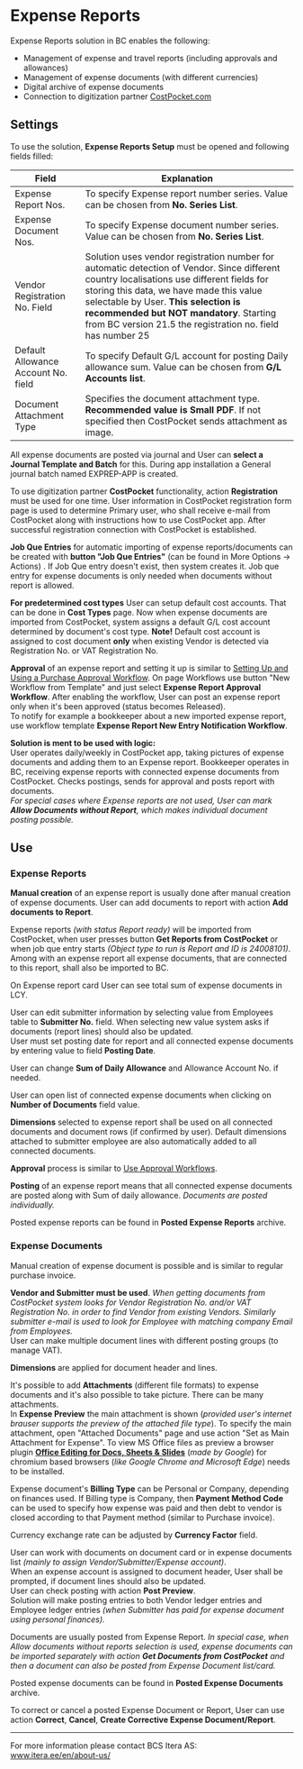 # Expense Reports
Expense Reports solution in BC enables the following:

- Management of expense and travel reports (including approvals and allowances)
- Management of expense documents (with different currencies)
- Digital archive of expense documents
- Connection to digitization partner <a href="https://costpocket.com/en" target="_blank">CostPocket.com</a>  

## Settings
To use the solution, **Expense Reports Setup** must be opened and following fields filled:

|Field|Explanation|
|---|---| 
| Expense Report Nos. | To specify Expense report number series. Value can be chosen from **No. Series List**.|
| Expense Document Nos. | To specify Expense document number series. Value can be chosen from **No. Series List**.|
| Vendor Registration No. Field | Solution uses vendor registration number for automatic detection of Vendor. Since different country localisations use different fields for storing this data, we have made this value selectable by User. **This selection is recommended but NOT mandatory**. Starting from BC version 21.5 the registration no. field has number 25 |
| Default Allowance Account No. field | To specify Default G/L account for posting Daily allowance sum. Value can be chosen from **G/L Accounts list**.|
| Document Attachment Type | Specifies the document attachment type. **Recommended value is Small PDF**. If not specified then CostPocket sends attachment as image.|

All expense documents are posted via journal and User can **select a Journal Template and Batch** for this. During app installation a General journal batch named EXPREP-APP is created.

To use digitization partner **CostPocket** functionality, action **Registration** must be used for one time. User information in CostPocket registration form page is used to determine Primary user, who shall receive e-mail from CostPocket along with instructions how to use CostPocket app. After successful registration connection with CostPocket is established.  

**Job Que Entries** for automatic importing of expense reports/documents can be created with **button "Job Que Entries"** (can be found in More Options -> Actions) . If Job Que entry doesn't exist, then system creates it. Job que entry for expense documents is only needed when documents without report is allowed.  

**For predetermined cost types** User can setup default cost accounts. That can be done in **Cost Types** page. Now when expense documents are imported from CostPocket, system assigns a default G/L cost account determined by document's cost type. **Note!** Default cost account is assigned to cost document **only** when existing Vendor is detected via Registration No. or VAT Registration No.  

**Approval** of an expense report and setting it up is similar to <a href="https://docs.microsoft.com/en-us/dynamics365/business-central/walkthrough-setting-up-and-using-a-purchase-approval-workflow/" target="_blank">Setting Up and Using a Purchase Approval Workflow</a>. On page Workflows use button "New Workflow from Template" and just select **Expense Report Approval Workflow**. After enabling the workflow, User can post an expense report only when it's been approved (status becomes Released).<br>
To notify for example a bookkeeper about a new imported expense report, use workflow template **Expense Report New Entry Notification Workflow**.  

**Solution is ment to be used with logic:**  
User operates daily/weekly in CostPocket app, taking pictures of expense documents and adding them to an Expense report. Bookkeeper operates in BC, receiving expense reports with connected expense documents from CostPocket. Checks postings, sends for approval and posts report with documents.    
*For special cases where Expense reports are not used, User can mark **Allow Documents without Report**, which makes individual document posting possible.*  

## Use
### Expense Reports

**Manual creation** of an expense report is usually done after manual creation of expense documents. User can add documents to report with action **Add documents to Report**.

Expense reports *(with status Report ready)* will be imported from CostPocket, when user presses button **Get Reports from CostPocket** or when job que entry starts *(Object type to run is Report and ID is 24008101)*.  Among with an expense report all expense documents, that are connected to this report, shall also be  imported to BC.   

On Expense report card User can see total sum of expense documents in LCY.  

User can edit submitter information by selecting value from Employees table to **Submitter No.** field. When selecting new value system asks if documents (report lines) should also be updated.  
User must set posting date for report and all connected expense documents by entering value to field **Posting Date**.   

User can change **Sum of Daily Allowance** and Allowance Account No. if needed.

User can open list of connected expense documents when clicking on **Number of Documents** field value.    

**Dimensions** selected to expense report shall be used on all connected documents and document rows (if confirmed by user). Default dimensions attached to submitter employee are also automatically added to all connected documents.    

**Approval** process is similar to <a href="https://docs.microsoft.com/en-US/dynamics365/business-central/across-how-use-approval-workflows/" target="_blank">Use Approval Workflows</a>.    

**Posting** of an expense report means that all connected expense documents are posted along with Sum of daily allowance. *Documents are posted individually.*    

Posted expense reports can be found in **Posted Expense Reports** archive.    

### Expense Documents

Manual creation of expense document is possible and is similar to regular purchase invoice.  

**Vendor and Submitter must be used**.  *When getting documents from CostPocket system looks for Vendor Registration No. and/or VAT Registration No. in order to find Vendor from existing Vendors. Similarly submitter e-mail is used to look for Employee with matching company Email from Employees.*  
User can make multiple document lines with different posting groups (to manage VAT).    

**Dimensions** are applied for document header and lines.  

It's possible to add **Attachments** (different file formats) to expense documents and it's also possible to take picture. There can be many attachments.  
In **Expense Preview** the main attachment is shown (_provided user's internet brauser supports the preview of the attached file type_). To specify the main attachment, open "Attached Documents" page and use action "Set as Main Attachment for Expense".
To view MS Office files as preview a browser plugin <a href="https://chrome.google.com/webstore/detail/office-editing-for-docs-s/gbkeegbaiigmenfmjfclcdgdpimamgkj?hl=en-US" target="_blank">**Office Editing for Docs, Sheets & Slides**</a> 
(_made by Google_) for chromium based browsers (_like Google Chrome and Microsoft Edge_) needs to be installed.  

Expense document's **Billing Type** can be Personal or Company, depending on finances used. If Billing type is Company, then **Payment Method Code** can be used to specify how expense was paid and then debt to vendor is closed according to that Payment method (similar to Purchase invoice).  

Currency exchange rate can be adjusted by **Currency Factor** field.  

User can work with documents on document card or in expense documents list *(mainly to assign Vendor/Submitter/Expense account)*.  
When an expense account is assigned to document header, User shall be prompted, if document lines should also be updated.  
User can check posting with action **Post Preview**.  
Solution will make posting entries to both Vendor ledger entries and Employee ledger entries *(when Submitter has paid for expense document using personal finances).*  

Documents are usually posted from Expense Report. *In special case, when Allow documents without reports selection is used, expense documents can be imported separately with action **Get Documents from CostPocket** and then a document can also be posted from Expense Document list/card.*

Posted expense documents can be found in **Posted Expense Documents** archive.  

To correct or cancel a posted Expense Document or Report, User can use action **Correct**, **Cancel**, **Create Corrective Expense Document/Report**.

---

For more information please contact BCS Itera AS:  
<a href="https://www.itera.ee/en/about-us/" target="_blank">www.itera.ee/en/about-us/</a>
